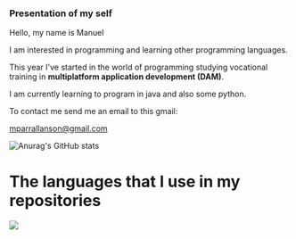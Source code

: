 ### Presentation of my self

Hello, my name is Manuel


I am interested in programming and learning other programming languages.


This year I've started in the world of programming studying vocational training in **multiplatform application development (DAM)**.


I am currently learning to program in java and also some python.


To contact me send me an email to this gmail:

 mparrallanson@gmail.com 

![Anurag's GitHub stats](https://github-readme-stats.vercel.app/api?username=Manuelpll&show_icons=true&theme=tokyonight)

#  The languages that I use in my repositories
![](https://github-readme-stats.vercel.app/api/top-langs/?username=Manuelpll&theme=gruvbox&hide_border=false&include_all_commits=false&count_private=false&layout=compact)
